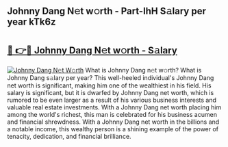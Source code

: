 ## Johnny Dang N𝚎t w𝚘rth - Part-IhH S𝚊lary per year kTk6z

# <h2><a href="http://gc3fkiy.nevu.top/?p=Johnny+Dang">🔗 👉🔴 Johnny Dang N𝚎t w𝚘rth - S𝚊lary</a></h2>

[![Johnny Dang N𝚎t W𝚘rth](https://i.imgur.com/Oavwk0R.jpeg)](http://gc3fkiy.nevu.top/?p=Johnny+Dang)
What is Johnny Dang n𝚎t w𝚘rth? What is Johnny Dang s𝚊lary per year?
This well-heeled individual's Johnny Dang net worth is significant, making him one of the wealthiest in his field. His salary is significant, but it is dwarfed by Johnny Dang net worth, which is rumored to be even larger as a result of his various business interests and valuable real estate investments. With a Johnny Dang net worth placing him among the world's richest, this man is celebrated for his business acumen and financial shrewdness. With a Johnny Dang net worth in the billions and a notable income, this wealthy person is a shining example of the power of tenacity, dedication, and financial brilliance.
